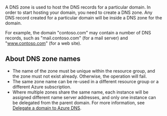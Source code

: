 A DNS zone is used to host the DNS records for a particular domain. In order to start hosting your domain, you need to create a DNS zone. Any DNS record created for a particular domain will be inside a DNS zone for the domain. 

For example, the domain "contoso.com" may contain a number of DNS records, such as "mail.contoso.com" (for a mail server) and "www.contoso.com" (for a web site). 

## <a name="names"></a>About DNS zone names
* The name of the zone must be unique within the resource group, and the zone must not exist already. Otherwise, the operation will fail.
* The same zone name can be re-used in a different resource group or a different Azure subscription. 
* Where multiple zones share the same name, each instance will be assigned different name server addresses, and only one instance can be delegated from the parent domain. For more information, see [Delegate a domain to Azure DNS](../articles/dns/dns-domain-delegation.md).

<!--HONumber=Sep16_HO4-->


